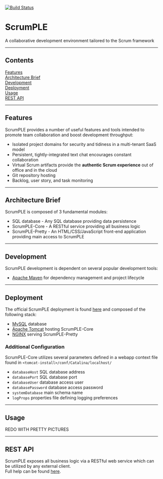 [![Build Status](http://ec2-52-10-231-227.us-west-2.compute.amazonaws.com:8080/jenkins/buildStatus/icon?job=ScrumPLE)](http://ec2-52-10-231-227.us-west-2.compute.amazonaws.com:8080/jenkins/job/ScrumPLE/)
# ScrumPLE
A collaborative development environment tailored to the Scrum framework

---
## Contents
[Features](#features)  
[Architecture Brief](#architecture-brief)  
[Development](#development)  
[Deployment](#deployment)  
[Usage](#usage)  
[REST API](#rest-api)  

---
## Features
ScrumPLE provides a number of useful features and tools intended to promote team collaboration and boost development throughput:
* Isolated project domains for security and tidiness in a multi-tenant SaaS model
* Persistent, tightly-integrated text chat encourages constant collaboration
* Virtual Scrum artifacts provide the **authentic Scrum experience** out of office and in the cloud
* Git repository hosting
* Backlog, user story, and task monitoring

---
## Architecture Brief
ScrumPLE is composed of 3 fundamental modules:
* SQL database - Any SQL database providing data persistence
* ScrumPLE-Core - A RESTful service providing all business logic
* ScrumPLE-Pretty - An HTML/CSS/JavaScript front-end application providing main access to ScrumPLE

---
## Development
ScrumPLE development is dependent on several popular development tools:
* [Apache Maven] for dependency management and project lifecycle

---
## Deployment
The official ScrumPLE deployment is found [here][ScrumPLE] and composed of the following stack:
* [MySQL] database
* [Apache Tomcat] hosting ScrumPLE-Core
* [NGINX] serving ScrumPLE-Pretty

### Additional Configuration
ScrumPLE-Core utilizes several parameters defined in a webapp context file found in `<tomcat-install>/conf/Catalina/localhost/`
* `databaseHost` SQL database address
* `databasePort` SQL database port
* `databaseUser` database access user
* `databasePassword` database access password
* `systemDatabase` main schema name
* `logProps` properties file defining logging preferences

---
## Usage
REDO WITH PRETTY PICTURES

---
## REST API
ScrumPLE exposes all business logic via a RESTful web service which can be utilized by any external client.  
Full help can be found [here][ScrumPLE-Core].

[Apache Tomcat]: http://tomcat.apache.org/
[Tomcat]: http://tomcat.apache.org/
[Apache Maven]: https://maven.apache.org/
[Maven]: https://maven.apache.org/
[Jersey]: https://jersey.java.net/
[Node.js]: https://nodejs.org/
[MySQL]: https://www.mysql.com/
[NGINX]: https://www.nginx.com/
[ScrumPLE]: https://ec2-52-10-231-227.us-west-2.compute.amazonaws.com/
[ScrumPLE-Core]: https://ec2-52-10-231-227.us-west-2.compute.amazonaws.com:8443/scrumple/